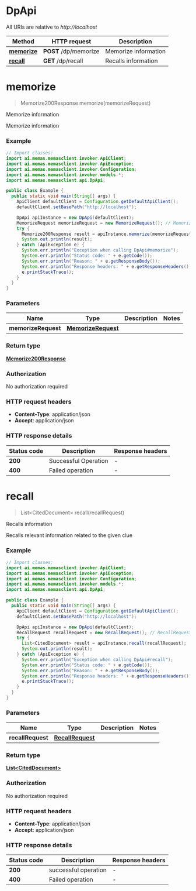 # DpApi

All URIs are relative to *http://localhost*

| Method | HTTP request | Description |
|------------- | ------------- | -------------|
| [**memorize**](DpApi.md#memorize) | **POST** /dp/memorize | Memorize information |
| [**recall**](DpApi.md#recall) | **GET** /dp/recall | Recalls information |


<a id="memorize"></a>
# **memorize**
> Memorize200Response memorize(memorizeRequest)

Memorize information

Memorize information

### Example
```java
// Import classes:
import ai.memas.memasclient.invoker.ApiClient;
import ai.memas.memasclient.invoker.ApiException;
import ai.memas.memasclient.invoker.Configuration;
import ai.memas.memasclient.invoker.models.*;
import ai.memas.memasclient.api.DpApi;

public class Example {
  public static void main(String[] args) {
    ApiClient defaultClient = Configuration.getDefaultApiClient();
    defaultClient.setBasePath("http://localhost");

    DpApi apiInstance = new DpApi(defaultClient);
    MemorizeRequest memorizeRequest = new MemorizeRequest(); // MemorizeRequest | 
    try {
      Memorize200Response result = apiInstance.memorize(memorizeRequest);
      System.out.println(result);
    } catch (ApiException e) {
      System.err.println("Exception when calling DpApi#memorize");
      System.err.println("Status code: " + e.getCode());
      System.err.println("Reason: " + e.getResponseBody());
      System.err.println("Response headers: " + e.getResponseHeaders());
      e.printStackTrace();
    }
  }
}
```

### Parameters

| Name | Type | Description  | Notes |
|------------- | ------------- | ------------- | -------------|
| **memorizeRequest** | [**MemorizeRequest**](MemorizeRequest.md)|  | |

### Return type

[**Memorize200Response**](Memorize200Response.md)

### Authorization

No authorization required

### HTTP request headers

 - **Content-Type**: application/json
 - **Accept**: application/json

### HTTP response details
| Status code | Description | Response headers |
|-------------|-------------|------------------|
| **200** | Successful Operation |  -  |
| **400** | Failed operation |  -  |

<a id="recall"></a>
# **recall**
> List&lt;CitedDocument&gt; recall(recallRequest)

Recalls information

Recalls relevant information related to the given clue

### Example
```java
// Import classes:
import ai.memas.memasclient.invoker.ApiClient;
import ai.memas.memasclient.invoker.ApiException;
import ai.memas.memasclient.invoker.Configuration;
import ai.memas.memasclient.invoker.models.*;
import ai.memas.memasclient.api.DpApi;

public class Example {
  public static void main(String[] args) {
    ApiClient defaultClient = Configuration.getDefaultApiClient();
    defaultClient.setBasePath("http://localhost");

    DpApi apiInstance = new DpApi(defaultClient);
    RecallRequest recallRequest = new RecallRequest(); // RecallRequest | 
    try {
      List<CitedDocument> result = apiInstance.recall(recallRequest);
      System.out.println(result);
    } catch (ApiException e) {
      System.err.println("Exception when calling DpApi#recall");
      System.err.println("Status code: " + e.getCode());
      System.err.println("Reason: " + e.getResponseBody());
      System.err.println("Response headers: " + e.getResponseHeaders());
      e.printStackTrace();
    }
  }
}
```

### Parameters

| Name | Type | Description  | Notes |
|------------- | ------------- | ------------- | -------------|
| **recallRequest** | [**RecallRequest**](RecallRequest.md)|  | |

### Return type

[**List&lt;CitedDocument&gt;**](CitedDocument.md)

### Authorization

No authorization required

### HTTP request headers

 - **Content-Type**: application/json
 - **Accept**: application/json

### HTTP response details
| Status code | Description | Response headers |
|-------------|-------------|------------------|
| **200** | successful operation |  -  |
| **400** | Failed operation |  -  |


